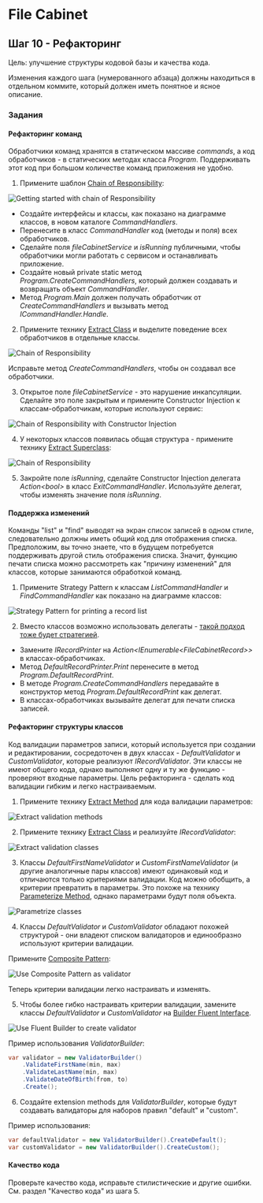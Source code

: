 # File Cabinet

## Шаг 10 - Рефакторинг

Цель: улучшение структуры кодовой базы и качества кода.

Изменения каждого шага (нумерованного абзаца) должны находиться в отдельном коммите, который должен иметь понятное и ясное описание.


### Задания

#### Рефакторинг команд

Обработчики команд хранятся в статическом массиве _commands_, а код обработчиков - в статических методах класса _Program_. Поддерживать этот код при большом количестве команд приложения не удобно.

1. Примените шаблон [Chain of Responsibility](https://refactoring.guru/ru/design-patterns/chain-of-responsibility):

![Getting started with chain of Responsibility](images/step10-chain-of-responsibility-start.png)

* Создайте интерфейсы и классы, как показано на диаграмме классов, в новом каталоге _CommandHandlers_.
* Перенесите в класс _CommandHandler_ код (методы и поля) всех обработчиков.
* Сделайте поля _fileCabinetService_ и _isRunning_ публичными, чтобы обработчики могли работать с сервисом и останавливать приложение.
* Создайте новый private static метод _Program.CreateCommandHandlers_, который должен создавать и возвращать объект _CommandHandler_.
* Метод _Program.Main_ должен получать обработчик от _CreateCommandHandlers_ и вызывать метод _ICommandHandler.Handle_.

2. Примените технику [Extract Class](https://refactoring.guru/ru/extract-class) и выделите поведение всех обработчиков в отдельные классы.

![Chain of Responsibility](images/step10-chain-of-responsibility.png)

Исправьте метод _CreateCommandHandlers_, чтобы он создавал все обработчики.

3. Открытое поле _fileCabinetService_ - это нарушение инкапсуляции. Сделайте это поле закрытым и примените Constructor Injection к классам-обработчикам, которые используют сервис:

![Chain of Responsibility with Constructor Injection](images/step10-chain-of-responsibility-di.png)

4. У некоторых классов появилась общая структура - примените технику [Extract Superclass](https://refactoring.guru/ru/extract-superclass):

![Chain of Responsibility](images/step10-chain-of-responsibility-service.png)

5. Закройте поле _isRunning_, сделайте Constructor Injection делегата _Action\<bool>_ в класс _ExitCommandHandler_. Используйте делегат, чтобы изменять значение поля _isRunning_.


#### Поддержка изменений

Команды "list" и "find" выводят на экран список записей в одном стиле, следовательно должны иметь общий код для отображения списка. Предположим, вы точно знаете, что в будущем потребуется поддерживать другой стиль отображения списка. Значит, функцию печати списка можно рассмотреть как "причину изменений" для классов, которые занимаются обработкой команд.

1. Примените Strategy Pattern к классам _ListCommandHandler_ и _FindCommandHandler_ как показано на диаграмме классов:

![Strategy Pattern for printing a record list](images/step10-printer-strategy.png)

2. Вместо классов возможно использовать делегаты - [такой подход тоже будет стратегией](https://stackoverflow.com/questions/529524/in-c-sharp-what-is-the-difference-between-strategy-pattern-and-delegates).

* Замените _IRecordPrinter_ на _Action<IEnumerable\<FileCabinetRecord>>_ в классах-обработчиках.
* Метод _DefaultRecordPrinter.Print_ перенесите в метод _Program.DefaultRecordPrint_.
* В методе _Program.CreateCommandHandlers_ передавайте в конструктор метод  _Program.DefaultRecordPrint_ как делегат.
* В классах-обработчиках вызывайте делегат для печати списка записей.


#### Рефакторинг структуры классов

Код валидации параметров записи, который используется при создании и редактировании, сосредоточен в двух классах - _DefaultValidator_ и _CustomValidator_, которые реализуют _IRecordValidator_. Эти классы не имеют общего кода, однако выполняют одну и ту же функцию - проверяют входные параметры. Цель рефакторинга - сделать код валидации гибким и легко настраиваемым.

1. Примените технику [Extract Method](https://refactoring.guru/ru/extract-method) для кода валидации параметров:

![Extract validation methods](images/step10-validation-extract-methods.png)

2. Примените технику [Extract Class](https://refactoring.guru/ru/extract-class) и реализуйте _IRecordValidator_:

![Extract validation classes](images/step10-validation-extract-classes.png)

3. Классы _DefaultFirstNameValidator_ и _CustomFirstNameValidator_ (и другие аналогичные пары классов) имеют одинаковый код и отличаются только критериями валидации. Код можно обобщить, а критерии превратить в параметры. Это похоже на технику [Parameterize Method](https://refactoring.guru/ru/parameterize-method), однако параметрами будут поля объекта.

![Parametrize classes](images/step10-validation-parametrize-classes.png)

4. Классы _DefaultValidator_ и _CustomValidator_ обладают похожей структурой - они владеют списком валидаторов и единообразно используют критерии валидации.

Примените [Composite Pattern](https://refactoring.guru/ru/design-patterns/composite):

![Use Composite Pattern as validator](images/step10-validation-composite.png)

Теперь критерии валидации легко настраивать и изменять.

5. Чтобы более гибко настраивать критерии валидации, замените классы _DefaultValidator_ и _CustomValidator_ на [Builder Fluent Interface](https://medium.com/@sawomirkowalski/design-patterns-builder-fluent-interface-and-classic-builder-d16ad3e98f6c).

![Use Fluent Builder to create validator](images/step10-validation-fluent-builder.png)

Пример использования _ValidatorBuilder_:

```cs
var validator = new ValidatorBuilder()
    .ValidateFirstName(min, max)
    .ValidateLastName(min, max)
    .ValidateDateOfBirth(from, to)
    .Create();
```

6. Создайте extension methods для _ValidatorBuilder_, которые будут создавать валидаторы для наборов правил "default" и "custom".

Пример использования:

```cs
var defaultValidator = new ValidatorBuilder().CreateDefault();
var customValidator = new ValidatorBuilder().CreateCustom();
```


#### Качество кода

Проверьте качество кода, исправьте стилистические и другие ошибки. См. раздел "Качество кода" из шага 5.